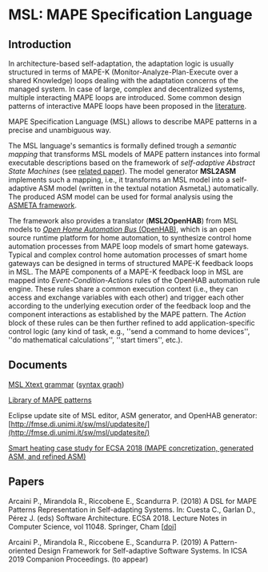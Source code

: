 # MSL: MAPE Specification Language

## Introduction
In architecture-based self-adaptation, the adaptation logic is usually structured in terms of MAPE-K (Monitor-Analyze-Plan-Execute over a shared Knowledge) loops dealing with the adaptation concerns of the managed system. In case of large, complex and decentralized systems, multiple interacting MAPE loops are introduced. Some common design patterns of interactive MAPE loops have been proposed in the [literature](https://doi.org/10.1007/978-3-642-35813-5_4).

MAPE Specification Language (MSL) allows to describe MAPE patterns in a precise and unambiguous way.

The MSL language's semantics is formally defined trough a *semantic mapping* that transforms MSL models of MAPE pattern instances into formal executable descriptions based on the framework of *self-adaptive Abstract State Machines* (see [related paper](http://doi.acm.org/10.1145/3019598)).
The model generator **MSL2ASM** implements such a mapping, i.e., it transforms an MSL model into a self-adaptive ASM model (written in the textual notation AsmetaL) automatically. The produced ASM model can be used for formal analysis using the [ASMETA framework](http://asmeta.sourceforge.net/).

The framework also provides a translator (**MSL2OpenHAB**) from MSL models to [*Open Home Automation Bus* (OpenHAB)](https://www.openhab.org/), which is an open source runtime platform for home automation, to synthesize control home automation processes from MAPE loop models of smart home gateways. Typical and complex control home automation processes of smart home gateways can be designed in terms of structured MAPE-K feedback loops in MSL. The MAPE components of a MAPE-K feedback loop in MSL are mapped into *Event-Condition-Actions* rules of the OpenHAB automation rule engine. These rules share a common execution context (i.e., they can access and exchange variables with each other) and trigger each other according to the underlying execution order of the feedback loop and the component interactions as established by the MAPE pattern. The *Action* block of these rules can be then further refined to add application-specific control logic (any kind of task, e.g., ''send a command to home devices'', ''do mathematical calculations'', ''start timers'', etc.).

## Documents

[MSL Xtext grammar](http://fmse.di.unimi.it/sw/msl/MSL.xtext) ([syntax graph](http://fmse.di.unimi.it/sw/msl/MSL.png))

[Library of MAPE patterns](http://fmse.di.unimi.it/sw/msl/MAPEpatterns.zip)

Eclipse update site of MSL editor, ASM generator, and OpenHAB generator: [http://fmse.di.unimi.it/sw/msl/updatesite/](http://fmse.di.unimi.it/sw/msl/updatesite/)

[Smart heating case study for ECSA 2018 (MAPE concretization, generated ASM, and refined ASM)](http://fmse.di.unimi.it/sw/msl/smartHeatingCaseStudyECSA2018.zip)

## Papers

Arcaini P., Mirandola R., Riccobene E., Scandurra P. (2018) A DSL for MAPE Patterns Representation in Self-adapting Systems. In: Cuesta C., Garlan D., Pérez J. (eds) Software Architecture. ECSA 2018. Lecture Notes in Computer Science, vol 11048. Springer, Cham \[[doi](https://doi.org/10.1007/978-3-030-00761-4_1)\]

Arcaini P., Mirandola R., Riccobene E., Scandurra P. (2019) A Pattern-oriented Design Framework for Self-adaptive Software Systems. In ICSA 2019 Companion Proceedings. (to appear)
